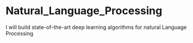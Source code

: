 # Natural_Language_Processing
I will build state-of-the-art deep learning algorithms for natural Language Processing
